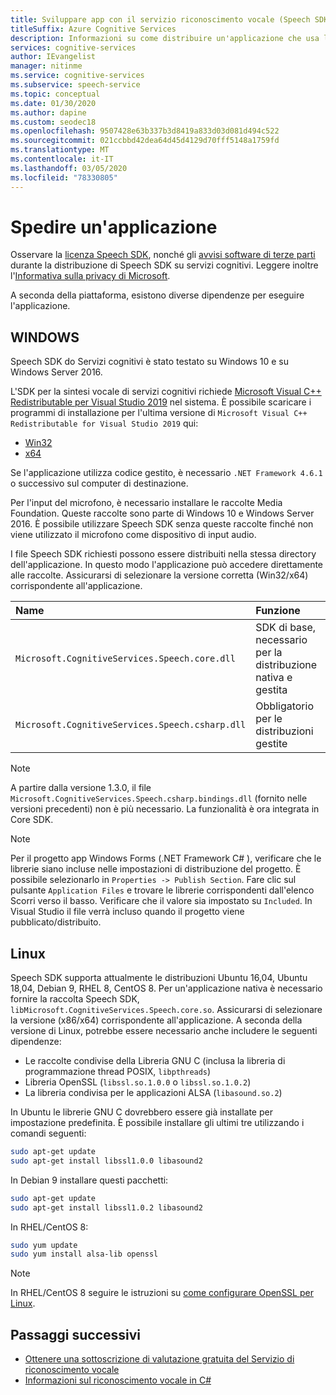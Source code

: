 ```yaml
---
title: Sviluppare app con il servizio riconoscimento vocale (Speech SDK)
titleSuffix: Azure Cognitive Services
description: Informazioni su come distribuire un'applicazione che usa l'SDK di riconoscimento vocale nelle piattaforme supportate.
services: cognitive-services
author: IEvangelist
manager: nitinme
ms.service: cognitive-services
ms.subservice: speech-service
ms.topic: conceptual
ms.date: 01/30/2020
ms.author: dapine
ms.custom: seodec18
ms.openlocfilehash: 9507428e63b337b3d8419a833d03d081d494c522
ms.sourcegitcommit: 021ccbbd42dea64d45d4129d70fff5148a1759fd
ms.translationtype: MT
ms.contentlocale: it-IT
ms.lasthandoff: 03/05/2020
ms.locfileid: "78330805"
---
```

# <a name="ship-an-application"></a>Spedire un'applicazione

Osservare la [licenza Speech SDK](https://aka.ms/csspeech/license201809), nonché gli [avvisi software di terze parti](https://csspeechstorage.blob.core.windows.net/drop/1.0.0/ThirdPartyNotices.html) durante la distribuzione di Speech SDK su servizi cognitivi. Leggere inoltre l'[Informativa sulla privacy di Microsoft](https://aka.ms/csspeech/privacy).

A seconda della piattaforma, esistono diverse dipendenze per eseguire l'applicazione.

## <a name="windows"></a>WINDOWS

Speech SDK do Servizi cognitivi è stato testato su Windows 10 e su Windows Server 2016.

L'SDK per la sintesi vocale di servizi cognitivi richiede [Microsoft Visual C++ Redistributable per Visual Studio 2019](https://support.microsoft.com/help/2977003/the-latest-supported-visual-c-downloads) nel sistema. È possibile scaricare i programmi di installazione per l'ultima versione di `Microsoft Visual C++ Redistributable for Visual Studio 2019` qui:

- [Win32](https://aka.ms/vs/16/release/vc_redist.x86.exe)
- [x64](https://aka.ms/vs/16/release/vc_redist.x64.exe)

Se l'applicazione utilizza codice gestito, è necessario `.NET Framework 4.6.1` o successivo sul computer di destinazione.

Per l'input del microfono, è necessario installare le raccolte Media Foundation. Queste raccolte sono parte di Windows 10 e Windows Server 2016. È possibile utilizzare Speech SDK senza queste raccolte finché non viene utilizzato il microfono come dispositivo di input audio.

I file Speech SDK richiesti possono essere distribuiti nella stessa directory dell'applicazione. In questo modo l'applicazione può accedere direttamente alle raccolte. Assicurarsi di selezionare la versione corretta (Win32/x64) corrispondente all'applicazione.

| Name | Funzione |
| :--- | :------- |
| `Microsoft.CognitiveServices.Speech.core.dll`   | SDK di base, necessario per la distribuzione nativa e gestita |
| `Microsoft.CognitiveServices.Speech.csharp.dll` | Obbligatorio per le distribuzioni gestite                      |

> [!NOTE]
> A partire dalla versione 1.3.0, il file `Microsoft.CognitiveServices.Speech.csharp.bindings.dll` (fornito nelle versioni precedenti) non è più necessario. La funzionalità è ora integrata in Core SDK.

> [!NOTE]
> Per il progetto app Windows Forms (.NET Framework C# ), verificare che le librerie siano incluse nelle impostazioni di distribuzione del progetto. È possibile selezionarlo in `Properties -> Publish Section`. Fare clic sul pulsante `Application Files` e trovare le librerie corrispondenti dall'elenco Scorri verso il basso. Verificare che il valore sia impostato su `Included`. In Visual Studio il file verrà incluso quando il progetto viene pubblicato/distribuito.

## <a name="linux"></a>Linux

Speech SDK supporta attualmente le distribuzioni Ubuntu 16,04, Ubuntu 18,04, Debian 9, RHEL 8, CentOS 8.
Per un'applicazione nativa è necessario fornire la raccolta Speech SDK, `libMicrosoft.CognitiveServices.Speech.core.so`.
Assicurarsi di selezionare la versione (x86/x64) corrispondente all'applicazione. A seconda della versione di Linux, potrebbe essere necessario anche includere le seguenti dipendenze:

- Le raccolte condivise della Libreria GNU C (inclusa la libreria di programmazione thread POSIX, `libpthreads`)
- Libreria OpenSSL (`libssl.so.1.0.0` o `libssl.so.1.0.2`)
- La libreria condivisa per le applicazioni ALSA (`libasound.so.2`)

In Ubuntu le librerie GNU C dovrebbero essere già installate per impostazione predefinita. È possibile installare gli ultimi tre utilizzando i comandi seguenti:

```sh
sudo apt-get update
sudo apt-get install libssl1.0.0 libasound2
```

In Debian 9 installare questi pacchetti:

```sh
sudo apt-get update
sudo apt-get install libssl1.0.2 libasound2
```

In RHEL/CentOS 8:

```sh
sudo yum update
sudo yum install alsa-lib openssl
```

> [!NOTE]
> In RHEL/CentOS 8 seguire le istruzioni su [come configurare OpenSSL per Linux](~/articles/cognitive-services/speech-service/how-to-configure-openssl-linux.md).

## <a name="next-steps"></a>Passaggi successivi

- [Ottenere una sottoscrizione di valutazione gratuita del Servizio di riconoscimento vocale](https://azure.microsoft.com/try/cognitive-services/)
- [Informazioni sul riconoscimento vocale in C#](~/articles/cognitive-services/Speech-Service/quickstarts/speech-to-text-from-microphone.md?pivots=programming-language-csharp&tabs=dotnet)
